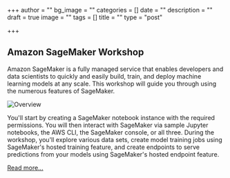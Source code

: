 +++
author = ""
bg_image = ""
categories = []
date = ""
description = ""
draft = true
image = ""
tags = []
title = ""
type = "post"

+++
## Amazon SageMaker Workshop

Amazon SageMaker is a fully managed service that enables developers and data scientists to quickly and easily build, train, and deploy machine learning models at any scale. This workshop will guide you through using the numerous features of SageMaker.

![Overview](/images/sm-overview.png)

You'll start by creating a SageMaker notebook instance with the required permissions. You will then interact with SageMaker via sample Jupyter notebooks, the AWS CLI, the SageMaker console, or all three. During the workshop, you'll explore various data sets, create model training jobs using SageMaker's hosted training feature, and create endpoints to serve predictions from your models using SageMaker's hosted endpoint feature.

[Read more...](https://sagemaker-workshop.netlify.app/)